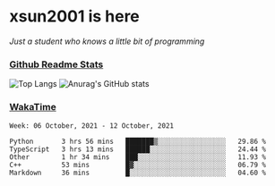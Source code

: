 # xsun2001 is here

*Just a student who knows a little bit of programming*

### [Github Readme Stats](https://github.com/anuraghazra/github-readme-stats)

![Top Langs](https://github-readme-stats.vercel.app/api/top-langs/?username=xsun2001&layout=compact&theme=radical) ![Anurag's GitHub stats](https://github-readme-stats.vercel.app/api?username=xsun2001&show_icons=true&theme=radical)

### [WakaTime](https://wakatime.com)

<!--START_SECTION:waka-->
```text
Week: 06 October, 2021 - 12 October, 2021

Python       3 hrs 56 mins   ███████▒░░░░░░░░░░░░░░░░░   29.86 % 
TypeScript   3 hrs 13 mins   ██████░░░░░░░░░░░░░░░░░░░   24.44 % 
Other        1 hr 34 mins    ███░░░░░░░░░░░░░░░░░░░░░░   11.93 % 
C++          53 mins         █▓░░░░░░░░░░░░░░░░░░░░░░░   06.79 % 
Markdown     36 mins         █░░░░░░░░░░░░░░░░░░░░░░░░   04.60 % 
```
<!--END_SECTION:waka-->
